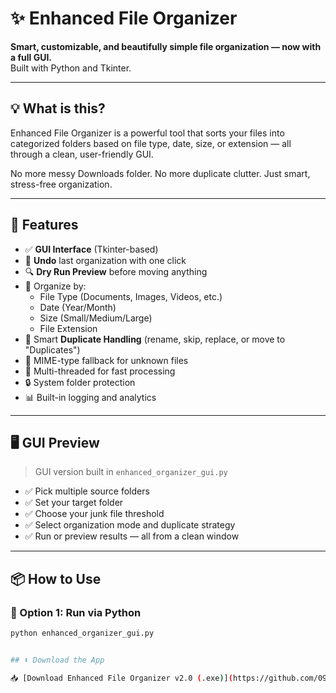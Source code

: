 # ✨ Enhanced File Organizer

**Smart, customizable, and beautifully simple file organization — now with a full GUI.**  
Built with Python and Tkinter.

---

## 💡 What is this?

Enhanced File Organizer is a powerful tool that sorts your files into categorized folders based on file type, date, size, or extension — all through a clean, user-friendly GUI.

No more messy Downloads folder. No more duplicate clutter. Just smart, stress-free organization.

---

## 🎯 Features

- ✅ **GUI Interface** (Tkinter-based)
- 🔄 **Undo** last organization with one click
- 🔍 **Dry Run Preview** before moving anything
- 📂 Organize by:
  - File Type (Documents, Images, Videos, etc.)
  - Date (Year/Month)
  - Size (Small/Medium/Large)
  - File Extension
- 🔁 Smart **Duplicate Handling** (rename, skip, replace, or move to "Duplicates")
- 🧠 MIME-type fallback for unknown files
- 🚀 Multi-threaded for fast processing
- 🔒 System folder protection
- 📊 Built-in logging and analytics

---

## 🖥️ GUI Preview

> GUI version built in `enhanced_organizer_gui.py`

- ✅ Pick multiple source folders
- ✅ Set your target folder
- ✅ Choose your junk file threshold
- ✅ Select organization mode and duplicate strategy
- ✅ Run or preview results — all from a clean window

---

## 📦 How to Use

### 🔁 Option 1: Run via Python

```bash
python enhanced_organizer_gui.py


## ⬇️ Download the App

📥 [Download Enhanced File Organizer v2.0 (.exe)](https://github.com/09sychic/File-Organizer/releases/latest)
